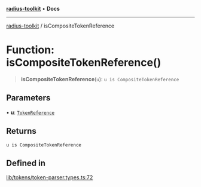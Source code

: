 [**radius-toolkit**](../README.md) • **Docs**

***

[radius-toolkit](../globals.md) / isCompositeTokenReference

# Function: isCompositeTokenReference()

> **isCompositeTokenReference**(`u`): `u is CompositeTokenReference`

## Parameters

• **u**: [`TokenReference`](../type-aliases/TokenReference.md)

## Returns

`u is CompositeTokenReference`

## Defined in

[lib/tokens/token-parser.types.ts:72](https://github.com/rangle/radius-token-tango/blob/5b6e6f5adbda55f8c41a4c8308d1d8885a9b9a2f/packages/radius-toolkit/src/lib/tokens/token-parser.types.ts#L72)
